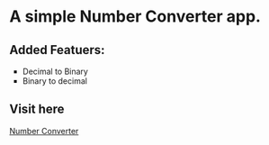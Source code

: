 # A simple Number Converter app.

## Added Featuers:
  <ul type="square">
    <li>Decimal to Binary</li>
    <li>Binary to decimal</li>
</ul>

## Visit here
<a target="_blank" href="https://superior-prog.github.io/number-converter">Number Converter</a>

